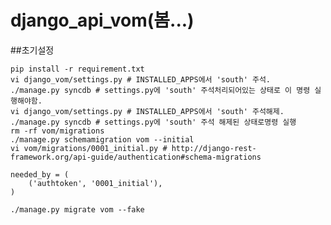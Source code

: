 django_api_vom(봄...)
==============

##초기설정

    pip install -r requirement.txt
    vi django_vom/settings.py # INSTALLED_APPS에서 'south' 주석.
    ./manage.py syncdb # settings.py에 'south' 주석처리되어있는 상태로 이 명령 실행해야함.
    vi django_vom/settings.py # INSTALLED_APPS에서 'south' 주석해제.
    ./manage.py syncdb # settings.py에 'south' 주석 해제된 상태로명령 실행
    rm -rf vom/migrations
    ./manage.py schemamigration vom --initial
    vi vom/migrations/0001_initial.py # http://django-rest-framework.org/api-guide/authentication#schema-migrations
    
    needed_by = (
        ('authtoken', '0001_initial'),
    )
    
    ./manage.py migrate vom --fake
